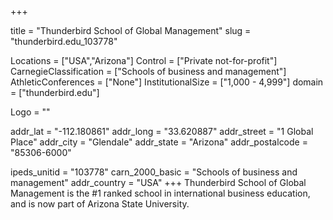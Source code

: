 
+++

title = "Thunderbird School of Global Management"
slug = "thunderbird.edu_103778"

Locations = ["USA","Arizona"]
Control = ["Private not-for-profit"]
CarnegieClassification = ["Schools of business and management"]
AthleticConferences = ["None"]
InstitutionalSize = ["1,000 - 4,999"]
domain = ["thunderbird.edu"]

Logo = ""

addr_lat = "-112.180861"
addr_long = "33.620887"
addr_street = "1 Global Place"
addr_city = "Glendale"
addr_state = "Arizona"
addr_postalcode = "85306-6000"

ipeds_unitid = "103778"
carn_2000_basic = "Schools of business and management"
addr_country = "USA"
+++
    Thunderbird School of Global Management is the #1 ranked school in international business education, and is now part of Arizona State University.
